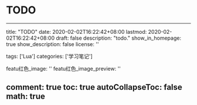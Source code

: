 # TODO

---
title: "TODO"
date: 2020-02-02T16:22:42+08:00
lastmod: 2020-02-02T16:22:42+08:00
draft: false
description: "todo."
show_in_homepage: true
show_description: false
license: ''

tags: ['Lua']
categories: ['学习笔记']

featu红色_image: ''
featu红色_image_preview: ''

comment: true
toc: true
autoCollapseToc: false
math: true
---
